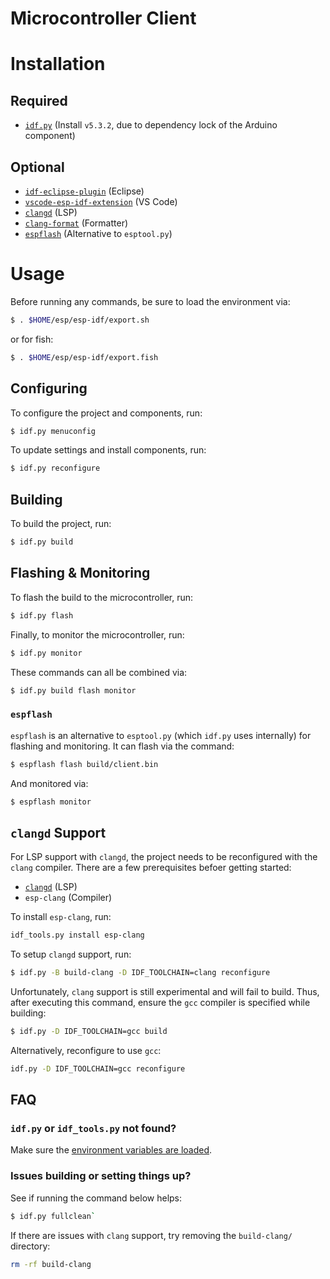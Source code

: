 # Microcontroller Client

# Installation
## Required
* [`idf.py`](https://docs.espressif.com/projects/esp-idf/en/stable/esp32/get-started/index.html#installation) (Install `v5.3.2`, due to dependency lock of the Arduino component)

## Optional
* [`idf-eclipse-plugin`](https://github.com/espressif/idf-eclipse-plugin/blob/master/README.md) (Eclipse)
* [`vscode-esp-idf-extension`](https://github.com/espressif/vscode-esp-idf-extension/blob/master/README.md) (VS Code)
* [`clangd`](https://clangd.llvm.org/installation) (LSP)
* [`clang-format`](https://clang.llvm.org/docs/ClangFormat.html) (Formatter)
* [`espflash`](https://github.com/esp-rs/espflash) (Alternative to `esptool.py`)

# Usage
Before running any commands, be sure to load the environment via:
```bash
$ . $HOME/esp/esp-idf/export.sh
```
or for fish:
```bash
$ . $HOME/esp/esp-idf/export.fish
```

## Configuring
To configure the project and components, run:
```bash
$ idf.py menuconfig
```

To update settings and install components, run:
```bash
$ idf.py reconfigure
```

## Building
To build the project, run:
```bash
$ idf.py build
```

## Flashing & Monitoring
To flash the build to the microcontroller, run:
```bash
$ idf.py flash
```

Finally, to monitor the microcontroller, run:
```bash
$ idf.py monitor
```

These commands can all be combined via:
```bash
$ idf.py build flash monitor
```

### `espflash`
`espflash` is an alternative to `esptool.py` (which `idf.py` uses internally) for flashing and monitoring. It can flash via the command:
```bash
$ espflash flash build/client.bin
```

And monitored via:
```bash
$ espflash monitor
```

## `clangd` Support
For LSP support with `clangd`, the project needs to be reconfigured with the `clang` compiler. There are a few prerequisites befoer getting started:
* [`clangd`](https://clangd.llvm.org/installation) (LSP)
* `esp-clang` (Compiler)

To install `esp-clang`, run:
```bash
idf_tools.py install esp-clang
````

To setup `clangd` support, run:
```bash
$ idf.py -B build-clang -D IDF_TOOLCHAIN=clang reconfigure
```
Unfortunately, `clang` support is still experimental and will fail to build. Thus, after executing this command, ensure the `gcc` compiler is specified while building:
```bash
$ idf.py -D IDF_TOOLCHAIN=gcc build
```
Alternatively, reconfigure to use `gcc`:
```bash
idf.py -D IDF_TOOLCHAIN=gcc reconfigure
```

## FAQ
### `idf.py` or `idf_tools.py` not found?
Make sure the [environment variables are loaded](#Usage).

### Issues building or setting things up?
See if running the command below helps:
```bash
$ idf.py fullclean`
```

If there are issues with `clang` support, try removing the `build-clang/` directory:
```bash
rm -rf build-clang
```

